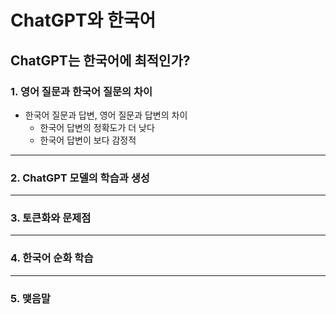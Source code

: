 # ChatGPT와 한국어
## ChatGPT는 한국어에 최적인가?
### 1. 영어 질문과 한국어 질문의 차이
- 한국어 질문과 답변, 영어 질문과 답변의 차이
	- 한국어 답변의 정확도가 더 낮다
	- 한국어 답변이 보다 감정적

---
### 2. ChatGPT 모델의 학습과 생성

---
### 3. 토큰화와 문제점

---
### 4. 한국어 순화 학습

---
### 5. 맺음말